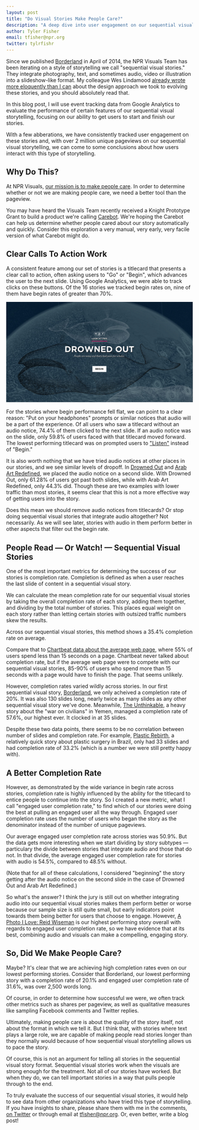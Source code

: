 ```yaml
---
layout: post
title: "Do Visual Stories Make People Care?"
description: "A deep dive into user engagement on our sequential visual stories"
author: Tyler Fisher
email: tfisher@npr.org
twitter: tylrfishr
---
```


Since we published [Borderland](http://apps.npr.org/borderland) in April of 2014, the NPR Visuals Team has been iterating on a style of storytelling we call "sequential visual stories." They integrate photography, text, and sometimes audio, video or illustration into a slideshow-like format. My colleague Wes Lindamood [already wrote more eloquently than I can](https://source.opennews.org/en-US/learning/evolution-nprs-picture-stories/) about the design approach we took to evolving these stories, and you should absolutely read that.

In this blog post, I will use event tracking data from Google Analytics to evaluate the performance of certain features of our sequential visual storytelling, focusing on our ability to get users to start and finish our stories.

With a few abberations, we have consistently tracked user engagement on these stories and, with over 2 million unique pageviews on our sequential visual storytelling, we can come to some conclusions about how users interact with this type of storytelling.

## Why Do This?

At NPR Visuals, [our mission is to make people care](http://hackerjournalist.net/2014/04/24/what-is-your-mission/). In order to determine whether or not we are making people care, we need a better tool than the pageview. 

You may have heard the Visuals Team recently received a Knight Prototype Grant to build a product we're calling [Carebot](http://knightfoundation.org/grants/201551645/). We're hoping the Carebot can help us determine whether people cared about our story automatically and quickly. Consider this exploration a very manual, very early, very facile version of what Carebot might do.

## Clear Calls To Action Work

A consistent feature among our set of stories is a titlecard that presents a clear call to action, often asking users to "Go" or "Begin", which advances the user to the next slide. Using Google Analytics, we were able to track clicks on these buttons. Of the 16 stories we tracked begin rates on, nine of them have begin rates of greater than 70%. 

![An example titlecard](/img/posts/titlecard-example.png)

For the stories where begin performance fell flat, we can point to a clear reason: "Put on your headphones" prompts or similar notices that audio will be a part of the experience. Of all users who saw a titlecard without an audio notice, 74.4% of them clicked to the next slide. If an audio notice was on the slide, only 59.8% of users faced with that titlecard moved forward. The lowest performing titlecard was on prompted users to ["Listen"](http://apps.npr.org/lookatthis/posts/mystkowski-loves/) instead of "Begin."

<div id="begin"></div>
<script type="text/javascript" src="http://apps.npr.org/dailygraphics/graphics/look-begin-rate-table/js/lib/pym.js"></script>
<script>
    var pymParent = new pym.Parent('begin', 'http://apps.npr.org/dailygraphics/graphics/look-begin-rate-table/child.html', {});
</script>

It is also worth nothing that we have tried audio notices at other places in our stories, and we see similar levels of dropoff. In [Drowned Out](http://apps.npr.org/lookatthis/posts/whales) and [Arab Art Redefined](http://apps.npr.org/lookatthis/posts/al-qassemi), we placed the audio notice on a second slide. With Drowned Out, only 61.28% of users got past both slides, while with Arab Art Redefined, only 44.3% did. Though these are two examples with lower traffic than most stories, it seems clear that this is not a more effective way of getting users into the story.

Does this mean we should remove audio notices from titlecards? Or stop doing sequential visual stories that integrate audio altogether? Not necessarily. As we will see later, stories with audio in them perform better in other aspects that filter out the begin rate.

## People Read &mdash; Or Watch! &mdash; Sequential Visual Stories

One of the most important metrics for determining the success of our stories is completion rate. Completion is defined as when a user reaches the last slide of content in a sequential visual story. 

We can calculate the mean completion rate for our sequential visual stories by taking the overall completion rate of each story, adding them together, and dividing by the total number of stories. This places equal weight on each story rather than letting certain stories with outsized traffic numbers skew the results.

Across our sequential visual stories, this method shows a 35.4% completion rate on average.

Compare that to [Chartbeat data about the average web page](http://time.com/12933/what-you-think-you-know-about-the-web-is-wrong/), where 55% of users spend less than 15 seconds on a page. Chartbeat never talked about completion rate, but if the average web page were to compete with our sequential visual stories, 85-90% of users who spend more than 15 seconds with a page would have to finish the page. That seems unlikely.

However, completion rates varied wildly across stories. In our first sequential visual story, [Borderland](http://apps.npr.org/borderland), we only acheived a completion rate of 20%. It was also 130 slides long, nearly twice as many slides as any other sequential visual story we've done. Meanwhile, [The Unthinkable](http://apps.npr.org/lookatthis/posts/yemen), a heavy story about the "war on civilians" in Yemen, managed a completion rate of 57.6%, our highest ever. It clocked in at 35 slides. 

Despite these two data points, there seems to be no correlation between number of slides and completion rate. For example, [Plastic Rebirth](http://apps.npr.org/lookatthis/posts/plastic/), a relatively quick story about plastic surgery in Brazil, only had 33 slides and had completion rate of 33.2% (which is a number we were still pretty happy with).

<div id="correlation"></div>
<script type="text/javascript" src="http://apps.npr.org/dailygraphics/graphics/look-slides-completion/js/lib/pym.js"></script>
<script>
    var pymParent = new pym.Parent('correlation', 'http://apps.npr.org/dailygraphics/graphics/look-slides-completion/child.html', {});
</script>

## A Better Completion Rate

However, as demonstrated by the wide variance in begin rate across stories, completion rate is highly influenced by the ability for the titlecard to entice people to continue into the story. So I created a new metric, what I call "engaged user completion rate," to find which of our stories were doing the best at pulling an engaged user all the way through. Engaged user completion rate uses the number of users who began the story as the denominator instead of the number of unique pageviews.

Our average engaged user completion rate across stories was 50.9%. But the data gets more interesting when we start dividing by story subtypes &mdash; particulary the divide between stories that integrate audio and those that do not. In that divide, the average engaged user completion rate for stories with audio is 54.5%, compared to 48.5% without. 

(Note that for all of these calculations, I considered "beginning" the story getting after the audio notice on the second slide in the case of Drowned Out and Arab Art Redefined.)

So what's the answer? I think the jury is still out on whether integrating audio into our sequential visual stories makes them perform better or worse because our sample size is still quite small, but early indicators point towards them being better for users that choose to engage. However, [A Photo I Love: Reid Wiseman](http://apps.npr.org/lookatthis/posts/spacepix) is our highest performing story overall with regards to engaged user completion rate, so we have evidence that at its best, combining audio and visuals can make a compelling, engaging story.

<div id="completion"></div>
<script type="text/javascript" src="http://apps.npr.org/dailygraphics/graphics/look-completion-rate-table/js/lib/pym.js"></script>
<script>
    var pymParent = new pym.Parent('completion', 'http://apps.npr.org/dailygraphics/graphics/look-completion-rate-table/child.html', {});
</script>

## So, Did We Make People Care?

Maybe? It's clear that we are achieving high completion rates even on our lowest performing stories. Consider that Borderland, our lowest performing story with a completion rate of 20.1% and engaged user completion rate of 31.6%, was over 2,500 words long. 

Of course, in order to determine how successful we were, we often track other metrics such as shares per pageview, as well as qualitative measures like sampling Facebook comments and Twitter replies.

Ultimately, making people care is about the quality of the story itself, not about the format in which we tell it. But I think that, with stories where text plays a large role, we are capable of making people read stories longer than they normally would because of how sequential visual storytelling allows us to pace the story.

Of course, this is not an argument for telling all stories in the sequential visual story format. Sequential visual stories work when the visuals are strong enough for the treatment. Not all of our stories have worked. But when they do, we can tell important stories in a way that pulls people through to the end.

To truly evaluate the success of our sequential visual stories, it would help to see data from other organizations who have tried this type of storytelling. If you have insights to share, please share them with me in the comments, [on Twitter](http://twitter.com/tylrfishr) or through email at <a href="mailto:tfisher@npr.org">tfisher@npr.org</a>. Or, even better, write a blog post!
